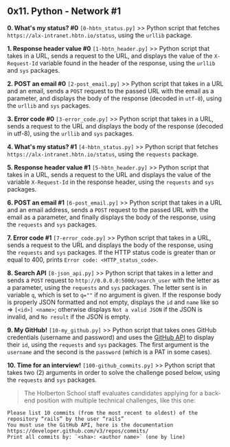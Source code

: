 ## 0x11. Python - Network #1

**0. What's my status? #0** `[0-hbtn_status.py]` >> Python script that fetches `https://alx-intranet.hbtn.io/status`, using the `urllib` package.

**1. Response header value #0** `[1-hbtn_header.py]` >> Python script that takes in a URL, sends a request to the URL, and displays the value of the `X-Request-Id` variable found in the header of the response, using the `urllib` and `sys` packages.

**2. POST an email #0** `[2-post_email.py]` >> Python script that takes in a URL and an email, sends a `POST` request to the passed URL with the email as a parameter, and displays the body of the response (decoded in `utf-8`), using the `urllib` and `sys` packages.

**3. Error code #0** `[3-error_code.py]` >> Python script that takes in a URL, sends a request to the URL and displays the body of the response (decoded in utf-8), using the `urllib` and `sys` packages.

**4. What's my status? #1** `[4-hbtn_status.py]` >> Python script that fetches `https://alx-intranet.hbtn.io/status`, using the `requests` package.

**5. Response header value #1** `[5-hbtn_header.py]` >> Python script that takes in a URL, sends a request to the URL and displays the value of the variable `X-Request-Id` in the response header, using the `requests` and `sys` packages.

**6. POST an email #1** `[6-post_email.py]` >> Python script that takes in a URL and an email address, sends a `POST` request to the passed URL with the email as a parameter, and finally displays the body of the response, using the `requests` and `sys` packages.

**7. Error code #1** `[7-error_code.py]` >> Python script that takes in a URL, sends a request to the URL and displays the body of the response, using the `requests` and `sys` packages. If the HTTP status code is greater than or equal to 400, prints `Error code: <HTTP_status_code>`.

**8. Search API** `[8-json_api.py]` >> Python script that takes in a letter and sends a `POST` request to `http://0.0.0.0:5000/search_user` with the letter as a parameter, using the `requests` and `sys` packages. The letter sent is in variable `q`, which is set to `q=""` if no argument is given. If the response body is properly JSON formatted and not empty, displays the `id` and `name` like so => `[<id>] <name>`; otherwise displays `Not a valid JSON` if the JSON is invalid, and `No result` if the JSON is empty.

**9. My GitHub!** `[10-my_github.py]` >> Python script that takes ones GitHub credentials (username and password) and uses the [GitHub API][link] to display their `id`, using the `requests` and `sys` packages. The first argument is the `username` and the second is the `password` (which is a PAT in some cases).

[link]: https://docs.github.com/en/rest/users?apiVersion=2022-11-28

**10. Time for an interview!** `[100-github_commits.py]` >> Python script that takes two (2) arguments in order to solve the challenge posed below, using the `requests` and `sys` packages.

> The Holberton School staff evaluates candidates applying for a back-end position with multiple technical challenges, like this one:
```
Please list 10 commits (from the most recent to oldest) of the repository “rails” by the user “rails”
You must use the GitHub API, here is the documentation https://developer.github.com/v3/repos/commits/
Print all commits by: `<sha>: <author name>` (one by line)
```
